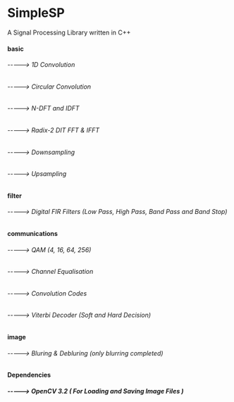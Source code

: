 # SimpleSP
A Signal Processing Library written in C++

#### basic 
###### -----> 1D Convolution <br />
###### -----> Circular Convolution <br />
###### -----> N-DFT and IDFT <br />
###### -----> Radix-2 DIT FFT & IFFT <br />
###### -----> Downsampling <br />
###### -----> Upsampling <br />

#### filter 
###### -----> Digital FIR Filters (Low Pass, High Pass, Band Pass and Band Stop)<br />

#### communications
###### -----> QAM (4, 16, 64, 256) <br />
###### -----> Channel Equalisation <br />
###### -----> Convolution Codes <br />
###### -----> Viterbi Decoder (Soft and Hard Decision) <br />


#### image
###### -----> Bluring & Debluring (only blurring completed) <br />

#### Dependencies
##### -----> OpenCV 3.2 ( For Loading and Saving Image Files ) <br />